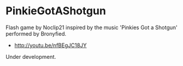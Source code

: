 PinkieGotAShotgun
=================

Flash game by Noclip21 inspired by the music 'Pinkies Got a Shotgun' performed by Bronyfied.

- http://youtu.be/nfBEgJC18JY

Under development.